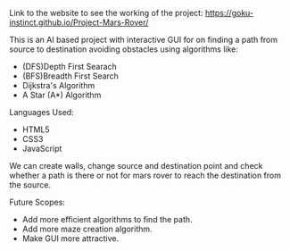 Link to the website to see the working of the project: https://goku-instinct.github.io/Project-Mars-Rover/

This is an AI based project with interactive GUI for on finding a path from source to destination avoiding obstacles using algorithms like:
* (DFS)Depth First Searach
* (BFS)Breadth First Search
* Dijkstra's Algorithm
* A Star (A\*) Algorithm 

Languages Used:
- HTML5
- CSS3
- JavaScript

We can create walls, change source and destination point and check whether a path is there or not for mars rover to reach the destination from the source.

Future Scopes: 
* Add more efficient algorithms to find the path. 
* Add more maze creation algorithm.
* Make GUI more attractive.